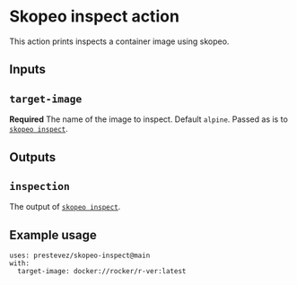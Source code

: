 # Skopeo inspect action

This action prints inspects a container image using skopeo.

## Inputs

## `target-image`

**Required** The name of the image to inspect. Default `alpine`. Passed as is to [`skopeo inspect`](https://github.com/containers/skopeo/blob/main/docs/skopeo-inspect.1.md).

## Outputs

## `inspection`

The output of [`skopeo inspect`](https://github.com/containers/skopeo/blob/main/docs/skopeo-inspect.1.md).

## Example usage

```
uses: prestevez/skopeo-inspect@main
with:
  target-image: docker://rocker/r-ver:latest
```